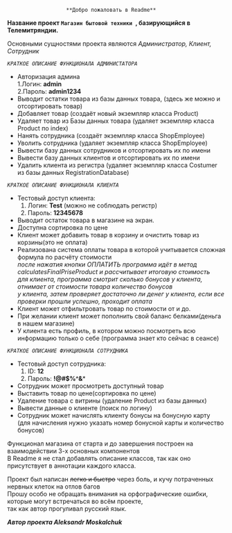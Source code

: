                        **Добро пожаловать в Readme** 

**Название проект `Магазин бытовой техники `, базирующийся в Телемитряндии.**

Основными сущностями проекта являются _Администратор, Клиент, Сотрудник_<br>

_`КРАТКОЕ ОПИСАНИЕ ФУНКЦИОНАЛА АДМИНИСТАТОРА`_
- Авторизация админа <br>
  1.Логин: **admin**<br>
  2.Пароль: **admin1234**<br>
- Выводит остатки товара из базы данных товара, (здесь же можно и отсортировать товар)<br>
- Добавляет товар (создаёт новый экземпляр класса Product)<br>
- Удаляет товар из Базы данных товара (удаляет экземпляр класса Product по index)<br>
- Нанять сотрудника (создаёт экземпляр класса ShopEmployee)<br>
- Уволить сотрудника (удаляет экземпляр класса ShopEmployee)<br>
- Вывести базу данных сотрудников и отсортировать их по имени<br>
- Вывести базу данных клиентов и отсортировать их по имени<br>
- Удалить клиента из регистра (удаляет экземпляр класса Costumer из базы данных RegistrationDatabase)

_`КРАТКОЕ ОПИСАНИЕ ФУНКЦИОНАЛА КЛИЕНТА`_<br>
- Тестовый доступ клиента:<br>
  1. Логин: **Test** (можно не соблюдать регистр)  
  2. Пароль: **12345678**<br>
- Выводит остаток товара в магазине на экран.
- Доступна сортировка по цене
- Клиент может добавить товар в корзину и очистить товар из корзины(это не оплата)
- Реализована система оплаты товара в которой учитывается сложная формула по расчёту стоимости<br>
 _после нажатия кнопки ОПЛАТИТЬ программа идёт в метод calculatesFinalPriseProduct и рассчитывает итоговую стоимость<br>
 для клиента, программа смотрит сколько бонусов у клиента, отнимает от стоимости товара количество бонусов<br>
  у клиента, затем проверяет достаточно ли денег у клиента, если все проверки прошли успешно, проходит оплата_
- Клиент может отфильтровать товар по стоимости от и до.
- При желании клиент может пополнить свой баланс белками(деньга в нашем магазине)
- У клиента есть профиль, в котором можно посмотреть всю информацию только о себе (программа знает кто сейчас в сеансе)

_`КРАТКОЕ ОПИСАНИЕ ФУНКЦИОНАЛА СОТРУДНИКА`_<br>
- Тестовый доступ сотрудника:<br>
  1. ID: **12**
  2. Пароль: **!@#$%^&***<br>
- Сотрудник может просмотреть доступный товар
- Выставить товар по цене(сортировка по цене)
- Удаление товара с витрины (удаление Product из базы данных)
- Вывести данные о клиенте (поиск по логину)
- Сотрудник может начислять клиенту бонусы на бонусную карту<br>(для начисления нужно указать номер бонусной карты и количество бонусов)

Функционал магазина от старта и до завершения построен на взаимодействии 3-х основных компонентов<br>
В Readme я не стал добавлять описание классов, так как оно присутствует в аннотации каждого класса.

Проект был написан ~~легко и быстро~~ через боль, и кучу потраченных нервных клеток на отлов багов <br>
Прошу особо не обращать внимания на орфографические ошибки, которые могут встречаться во всём проекте, <br>
так как автор прогуливал русский язык.

**_Автор проекта Aleksandr Moskalchuk_**
